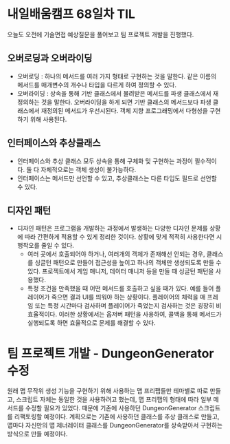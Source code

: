 # 내일배움캠프 68일차 TIL    
오늘도 오전에 기술면접 예상질문을 풀어보고 팀 프로젝트 개발을 진행했다.      

## 오버로딩과 오버라이딩  
- 오버로딩 : 하나의 메서드를 여러 가지 형태로 구현하는 것을 말한다. 같은 이름의 메서드를 매개변수의 개수나 타입을 다르게 하여 정의할 수 있다.  
- 오버라이딩 : 상속을 통해 기반 클래스에서 물려받은 메서드를 파생 클래스에서 재정의하는 것을 말한다. 오버라이딩을 하게 되면 기반 클래스의 메서드보다 파생 클래스에서 재정의된 메서드가 우선시된다. 객체 지향 프로그래밍에서 다형성을 구현하기 위해 사용된다.
    
## 인터페이스와 추상클래스  
- 인터페이스와 추상 클래스 모두 상속을 통해 구체화 및 구현하는 과정이 필수적이다. 둘 다 자체적으로는 객체 생성이 불가능하다.
- 인터페이스는 메서드만 선언할 수 있고, 추상클래스는 다른 타입도 필드로 선언할 수 있다.

## 디자인 패턴  
- 디자인 패턴은 프로그램을 개발하는 과정에서 발생하는 다양한 디자인 문제를 상황에 따라 간편하게 적용할 수 있게 정리한 것이다. 상황에 맞게 적적히 사용한다면 시행착오를 줄일 수 있다.
    - 여러 곳에서 호출되어야 하거나, 여러개의 객체가 존재해선 안되는 경우, 클래스를 싱글턴 패턴으로 만들어 접근성을 높이고 하나의 객체만 생성되도록 만들 수 있다. 프로젝트에서 게임 매니저, 데이터 매니저 등을 만들 때 싱글턴 패턴을 사용했다.
    - 특정 조건을 만족했을 때 어떤 메서드를 호출하고 싶을 때가 있다. 예를 들어 플레이어가 죽으면 결과 UI를 띄워야 하는 상황이다. 플레이어의 체력을 매 프레임 또는 특정 시간마다 검사하며 플레이어가 죽었는지 검사하는 것은 굉장히 비효율적이다. 이러한 상황에서는 옵저버 패턴을 사용하여, 콜백을 통해 메서드가 실행되도록 하면 효율적으로 문제를 해결할 수 있다.

# 팀 프로젝트 개발 - DungeonGenerator 수정  
원래 맵 무작위 생성 기능을 구현하기 위해 사용하는 맵 프리팹들만 테마별로 따로 만들고, 스크립트 자체는 동일한 것을 사용하려고 했는데, 맵 프리팹의 형태에 따라 일부 메서드를 수정할 필요가 있었다. 때문에 기존에 사용하던 DungeonGenerator 스크립트를 리팩토링할 예정이다. 계획으로는 기존에 사용하던 클래스를 추상 클래스로 만들고, 맵마다 자신만의 맵 제너레이터 클래스를 DungeonGenerator를 상속받아서 구현하는 방식으로 만들 예정이다.

      
